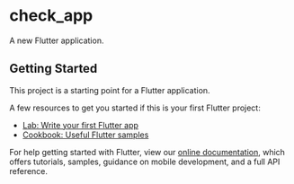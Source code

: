 # check_app

A new Flutter application.

## Getting Started

This project is a starting point for a Flutter application.

A few resources to get you started if this is your first Flutter project:

- [Lab: Write your first Flutter app][1]
- [Cookbook: Useful Flutter samples][2]

For help getting started with Flutter, view our
[online documentation][3], which offers tutorials,
samples, guidance on mobile development, and a full API reference.

[1]: https://flutter.dev/docs/get-started/codelab
[2]: https://flutter.dev/docs/cookbook
[3]: https://flutter.dev/docs
